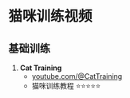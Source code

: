 # 猫咪训练视频

## 基础训练
1. **Cat Training**
   - [youtube.com/@CatTraining](https://youtube.com/@CatTraining)
   - 猫咪训练教程 ⭐⭐⭐⭐⭐